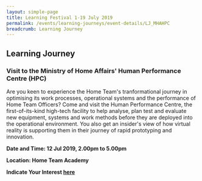 ```yaml
---
layout: simple-page
title: Learning Festival 1-19 July 2019
permalink: /events/learning-journeys/event-details/LJ_MHAHPC
breadcrumb: Learning Journey
---
```


## Learning Journey 
### Visit to the Ministry of Home Affairs' Human Performance Centre (HPC)

Are you keen to experience the Home Team's tranformational journey in optimising its work processes, operational systems and the performance of Home Team Officers? Come and visit the Human Performance Centre, the first-of-its-kind high-tech facility to help analyse, plan test and evaluate new equipment, systems and work methods before they are deployed into the operational environment. You also get an insider's view of how virtual reality is supporting them in their journey of rapid prototyping and innovation.

**Date and Time: 12 Jul 2019, 2.00pm to 5.00pm**

**Location: Home Team Academy**

**Indicate Your Interest [here](https://www.eventbrite.sg/e/visit-to-the-ministry-of-home-affairs-human-performance-centre-hpc-tickets-61090342860)** 

